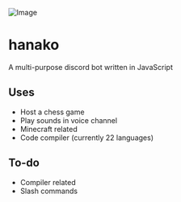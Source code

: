 ![Image](https://i.imgur.com/RZKGQ7z.png)
# hanako
A multi-purpose discord bot written in JavaScript

## Uses
* Host a chess game
* Play sounds in voice channel
* Minecraft related
* Code compiler (currently 22 languages)

## To-do
* Compiler related
* Slash commands